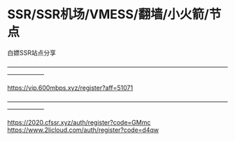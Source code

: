# SSR/SSR机场/VMESS/翻墙/小火箭/节点
白嫖SSR站点分享


——————————————————————————————————————————   

https://vip.600mbps.xyz/register?aff=51071
                                          
—————————————————————————————————————————— 



https://2020.cfssr.xyz/auth/register?code=GMmc 
</br>
https://www.2licloud.com/auth/register?code=d4qw
